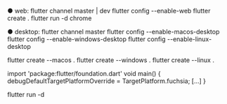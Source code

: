 ● web:
flutter channel master | dev
flutter config --enable-web
flutter create .
flutter run -d chrome

● desktop:
flutter channel master
flutter config --enable-macos-desktop
flutter config --enable-windows-desktop
flutter config --enable-linux-desktop

flutter create --macos .
flutter create --windows .
flutter create --linux .

import 'package:flutter/foundation.dart'
void main() {
  debugDefaultTargetPlatformOverride = TargetPlatform.fuchsia;
  [...]
}

flutter run -d <device-name>
